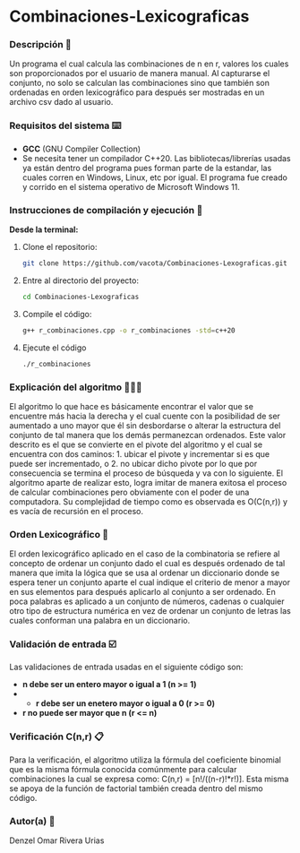 # Combinaciones-Lexicograficas

### Descripción 📝

Un programa el cual calcula las combinaciones de n en r, valores los cuales son proporcionados por el usuario de manera manual. Al capturarse el conjunto, no solo se calculan las combinaciones sino que también son ordenadas en orden lexicográfico para después ser mostradas en un archivo csv dado al usuario.

### Requisitos del sistema ⌨️

- **GCC** (GNU Compiler Collection)
- Se necesita tener un compilador C++20. Las bibliotecas/librerías usadas ya están dentro del programa pues forman parte de la estandar, las cuales corren en Windows, Linux, etc por igual. El programa fue creado y corrido en el sistema operativo de Microsoft Windows 11. 

### Instrucciones de compilación y ejecución 👾

**Desde la terminal:**
1. Clone el repositorio:
   ```sh
   git clone https://github.com/vacota/Combinaciones-Lexograficas.git
   ```
2. Entre al directorio del proyecto:
   ```sh
   cd Combinaciones-Lexograficas
   ```
3. Compile el código:
   ```sh
   g++ r_combinaciones.cpp -o r_combinaciones -std=c++20
   ```
4. Ejecute el código
   ```sh
   ./r_combinaciones
   ```

### Explicación del algoritmo 🧑🏻‍💻

El algoritmo lo que hace es básicamente encontrar el valor que se encuentre más hacia la derecha y el cual cuente con la posibilidad de ser aumentado a uno mayor que él sin desbordarse o alterar la estructura del conjunto de tal manera que los demás permanezcan ordenados. Este valor descrito es el que se convierte en el pivote del algoritmo y el cual se encuentra con dos caminos: 1. ubicar el pivote y incrementar si es que puede ser incrementado, o 2. no ubicar dicho pivote por lo que por consecuencia se termina el proceso de búsqueda y va con lo siguiente. El algoritmo aparte de realizar esto, logra imitar de manera exitosa el proceso de calcular combinaciones pero obviamente con el poder de una computadora. Su complejidad de tiempo como es observada es O(C(n,r)) y es vacía de recursión en el proceso.

### Orden Lexicográfico 📠

El orden lexicográfico aplicado en el caso de la combinatoria se refiere al concepto de ordenar un conjunto dado el cual es después ordenado de tal manera que imita la lógica que se usa al ordenar un diccionario donde se espera tener un conjunto aparte el cual indique el criterio de menor a mayor en sus elementos para después aplicarlo al conjunto a ser ordenado. En poca palabras es aplicado a un conjunto de números, cadenas o cualquier otro tipo de estructura numérica en vez de ordenar un conjunto de letras las cuales conforman una palabra en un diccionario.

### Validación de entrada ☑️

Las validaciones de entrada usadas en el siguiente código son:

- **n debe ser un entero mayor o igual a 1 (n >= 1)**
- - **r debe ser un enetero mayor o igual a 0 (r >= 0)**
- **r no puede ser mayor que n (r <= n)**


### Verificación C(n,r) 📋

Para la verificación, el algoritmo utiliza la fórmula del coeficiente binomial que es la misma fórmula conocida comúnmente para calcular combinaciones la cual se expresa como: C(n,r) = [n!/((n-r)!*r!)]. Esta misma se apoya de la función de factorial también creada dentro del mismo código. 

### Autor(a) 🐐

Denzel Omar Rivera Urias
